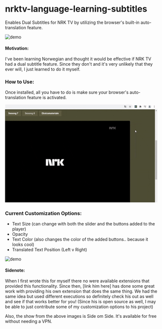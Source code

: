 # nrktv-language-learning-subtitles
Enables Dual Subtitles for NRK TV by utilizing the browser's built-in auto-translation feature.

![demo](https://github.com/DeeFrancois/nrktv-language-learning-subtitles/blob/master/ReadmeImages/demo.gif)


#### Motivation:

I've been learning Norwegian and thought it would be effective if NRK TV had a dual subtitle feature. Since they don't and it's very unlikely that they ever will, I just learned to do it myself.

### How to Use:

Once installed, all you have to do is make sure your browser's auto-translation feature is activated. 

![demo](https://github.com/DeeFrancois/nrktv-language-learning-subtitles/blob/master/ReadmeImages/activatetranslation.gif) 

### Current Customization Options:

- Text Size (can change with both the slider and the buttons added to the player)
- Opacity
- Text Color (also changes the color of the added buttons.. because it looks cool) 
- Translated Text Position (Left v Right)

![demo](https://github.com/DeeFrancois/nrktv-language-learning-subtitles/blob/master/ReadmeImages/settings.gif)

#### Sidenote:

When I first wrote this for myself there no were available extensions that provided this functionality. Since then, [link him here] has done some great work with providing his own extension that does the same thing. 
We had the same idea but used different executions so definitely check his out as well and see if that works better for you! (Since his is open source as well, I may be able to just contribute some of my customization options to his project) 

Also, the show from the above images is Side om Side. It's available for free without needing a VPN. 
